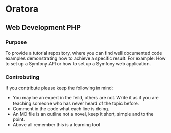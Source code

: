 # Oratora
## Web Development PHP

### Purpose
To provide a tutorial repository, where you can find well documented code examples demonstrating how to achieve a specific result.
For example: How to set up a Symfony API or how to set up a Symfony web application. 

### Controbuting
If you contribute please keep the following in mind:

- You may be an expert in the feild, others are not. Write it as if you are teaching someone who has never heard of the topic before. 
- Comment in the code what each line is doing. 
- An MD file is an outline not a novel, keep it short, simple and to the point.
- Above all remember this is a learning tool  
